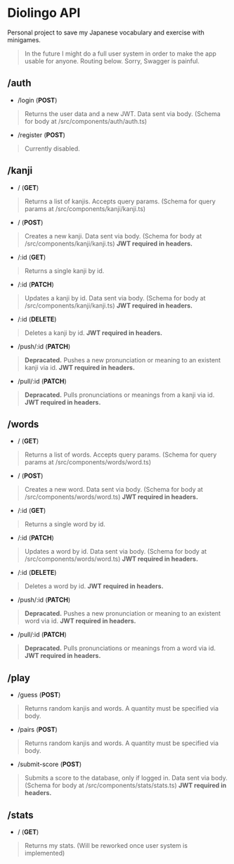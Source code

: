 # Diolingo API
Personal project to save my Japanese vocabulary and exercise with minigames.
> In the future I might do a full user system in order to make the app usable for anyone.
> Routing below.
> Sorry, Swagger is painful.

## /auth

 - /login (**POST**)
 > Returns the user data and a new JWT.
 > Data sent via body. (Schema for body at /src/components/auth/auth.ts)
 - /register (**POST**)
 > Currently disabled.

## /kanji

- / (**GET**)
> Returns a list of kanjis. 
> Accepts query params. (Schema for query params at /src/components/kanji/kanji.ts)
- / (**POST**)
> Creates a new kanji.
> Data sent via body. (Schema for body at /src/components/kanji/kanji.ts)
> **JWT required in headers.**
- /:id (**GET**)
> Returns a single kanji by id.
- /:id (**PATCH**)
> Updates a kanji by id.
> Data sent via body. (Schema for body at /src/components/kanji/kanji.ts)
> **JWT required in headers.**
- /:id (**DELETE**)
> Deletes a kanji by id.
> **JWT required in headers.**
- /push/:id (**PATCH**)
> **Depracated.**
> Pushes a new pronunciation or meaning to an existent kanji via id.
> **JWT required in headers.**
- /pull/:id (**PATCH**)
> **Depracated.**
> Pulls pronunciations or meanings from a kanji via id.
> **JWT required in headers.**

## /words

- / (**GET**)
> Returns a list of words. 
> Accepts query params. (Schema for query params at /src/components/words/word.ts)
- / (**POST**)
> Creates a new word.
> Data sent via body. (Schema for body at /src/components/words/word.ts)
> **JWT required in headers.**
- /:id (**GET**)
> Returns a single word by id.
- /:id (**PATCH**)
> Updates a word by id.
> Data sent via body. (Schema for body at /src/components/words/word.ts)
> **JWT required in headers.**
- /:id (**DELETE**)
> Deletes a word by id.
> **JWT required in headers.**
- /push/:id (**PATCH**)
> **Depracated.**
> Pushes a new pronunciation or meaning to an existent word via id.
> **JWT required in headers.**
- /pull/:id (**PATCH**)
> **Depracated.**
> Pulls pronunciations or meanings from a word via id.
> **JWT required in headers.**

## /play

- /guess (**POST**)
> Returns random kanjis and words.
> A quantity must be specified via body.
- /pairs (**POST**)
> Returns random kanjis and words.
> A quantity must be specified via body.
- /submit-score (**POST**)
> Submits a score to the database, only if logged in.
> Data sent via body. (Schema for body at /src/components/stats/stats.ts)
> **JWT required in headers.**

## /stats

- / (**GET**)
> Returns my stats. (Will be reworked once user system is implemented)